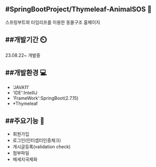 #SpringBootProject/Thymeleaf-AnimalSOS 🐶
-
스프링부트와 타임리프를 이용한 동물구조 홈페이지

##개발기간 ⏲️
-
23.08.22~ 개발중

##개발환경 💻
-
* 'JAVA11'
* 'IDE':IntelliJ
* 'FrameWork':SpringBoot(2.7.15)
* *Thymeleaf

##주요기능 📝
-
* 회원가입
* 로그인(인터셉터인증체크)
* 게시글등록(validation check)
* 첨부파일
* 메세지국제화

